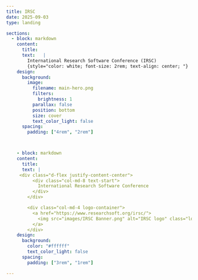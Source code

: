 ```yaml
---
title: IRSC
date: 2025-09-03
type: landing

sections:
  - block: markdown
    content:
      title: 
      text:   |
        International Research Software Conference (IRSC)
        {style="color: white; font-size: 2rem; text-align: center; "}
    design:
      background:
        image:
          filename: main-hero.png
          filters:
            brightness: 1
          parallax: false
          position: bottom
          size: cover
          text_color_light: false 
      spacing:
        padding: ["4rem", "2rem"]                



    - block: markdown
    content:
      title: 
      text: |
     <div class="d-flex justify-content-center">
          <div class="col-md-8 text-start">
            International Research Software Conference
          </div>
        </div>

        <div class="col-md-4 logo-container">
          <a href="https://www.researchsoft.org/irsc/">
            <img src="images/IRSC Banner.png" alt="IRSC logo" class="logo-image">
          </a>
        </div>
    design:
      background:
        color: "#ffffff"
        text_color_light: false
      spacing:
        padding: ["3rem", "1rem"]

---
```

